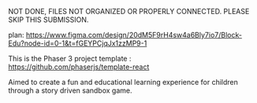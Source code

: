 NOT DONE, FILES NOT ORGANIZED OR PROPERLY CONNECTED. PLEASE SKIP THIS SUBMISSION.

plan:
https://www.figma.com/design/20dM5F9rH4sw4a6Bly7io7/Block-Edu?node-id=0-1&t=fGEYPCjqJx1zzMP9-1

This is the Phaser 3 project template : https://github.com/phaserjs/template-react

Aimed to create a fun and educational learning experience for children through a story driven sandbox game.
